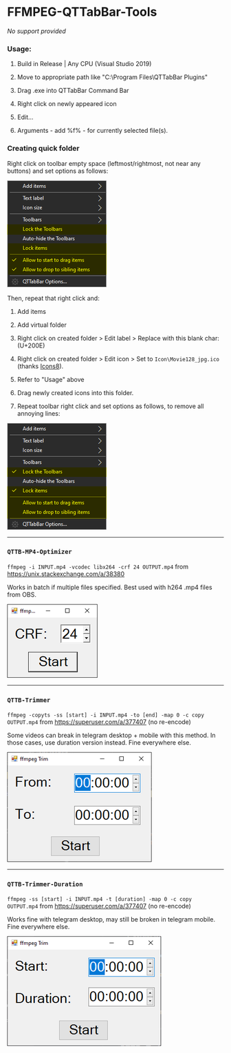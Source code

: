 # FFMPEG-QTTabBar-Tools

*No support provided*

### Usage:

1. Build in Release | Any CPU (Visual Studio 2019)

2. Move to appropriate path like "C:\Program Files\QTTabBar Plugins"

3. Drag .exe into QTTabBar Command Bar

4. Right click on newly appeared icon

5. Edit...

6. Arguments - add %f% - for currently selected file(s).

### Creating quick folder

Right click on toolbar empty space (leftmost/rightmost, not near any buttons) and set options as follows:

![SCREENSHOT](https://raw.githubusercontent.com/sjain882/FFMPEG-QTTabBar-Tools/refs/heads/main/Previews/CBar-Settings.png?raw=true)

Then, repeat that right click and:

1. Add items

2. Add virtual folder

3. Right click on created folder > Edit label > Replace with this blank char: `‎` (U+200E)

4. Right click on created folder > Edit icon > Set to `Icon\Movie128_jpg.ico` (thanks [Icons8](https://icons8.com/icons/set/film-camera--static--white)).

5. Refer to "Usage" above

6. Drag newly created icons into this folder.

7. Repeat toolbar right click and set options as follows, to remove all annoying lines:


![SCREENSHOT](https://raw.githubusercontent.com/sjain882/FFMPEG-QTTabBar-Tools/refs/heads/main/Previews/CBar-Settings2.png?raw=true)

***

### `QTTB-MP4-Optimizer`

`ffmpeg -i INPUT.mp4 -vcodec libx264 -crf 24 OUTPUT.mp4` from https://unix.stackexchange.com/a/38380

Works in batch if multiple files specified. Best used with h264 .mp4 files from OBS.

![SCREENSHOT](https://raw.githubusercontent.com/sjain882/FFMPEG-QTTabBar-Tools/refs/heads/main/Previews/QTTB-MP4-Optimizer.png?raw=true)

***

### `QTTB-Trimmer`

`ffmpeg -copyts -ss [start] -i INPUT.mp4 -to [end] -map 0 -c copy OUTPUT.mp4` from https://superuser.com/a/377407 (no re-encode)

Some videos can break in telegram desktop + mobile with this method. In those cases, use duration version instead. Fine everywhere else.

![SCREENSHOT](https://raw.githubusercontent.com/sjain882/FFMPEG-QTTabBar-Tools/refs/heads/main/Previews/QTTB-Trimmer.png?raw=true)

***

### `QTTB-Trimmer-Duration`

`ffmpeg -ss [start] -i INPUT.mp4 -t [duration] -map 0 -c copy OUTPUT.mp4` from https://superuser.com/a/377407 (no re-encode)

Works fine with telegram desktop, may still be broken in telegram mobile. Fine everywhere else.

![SCREENSHOT](https://raw.githubusercontent.com/sjain882/FFMPEG-QTTabBar-Tools/refs/heads/main/Previews/QTTB-Trimmer-Duration.png?raw=true)
